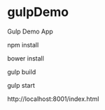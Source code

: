 # gulpDemo
Gulp Demo App


npm install

bower install

gulp build

gulp start

http://localhost:8001/index.html
